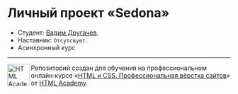 # Личный проект «Sedona»

* Студент: [Вадим Другачев](https://htmlacademy.ru/profile/id2049917).
* Наставник: `Отсутсвует`.
* Асинхронный курс

---

<a href="https://htmlacademy.ru/intensive/htmlcss"><img align="left" width="50" height="50" alt="HTML Academy" src="https://up.htmlacademy.ru/static/img/intensive/htmlcss/logo-for-github-2.png"></a>

Репозиторий создан для обучения на профессиональном онлайн‑курсе «[HTML и CSS. Профессиональная вёрстка сайтов](https://htmlacademy.ru/intensive/htmlcss)» от [HTML Academy](https://htmlacademy.ru).
